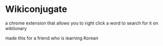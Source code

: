 # Wikiconjugate
a chrome extension that allows you to right click a word to search for it on wiktionary

made this for a friend who is learning Korean